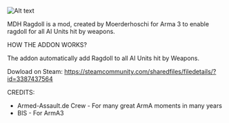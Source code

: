  ![Alt text](https://images.steamusercontent.com/ugc/32192049035262080/9E1E937A263FC8AE1B61AD8C273453DB2AFB6FBD/)

MDH Ragdoll is a mod, created by Moerderhoschi for Arma 3 to enable ragdoll for all AI Units hit by weapons.

HOW THE ADDON WORKS?

The addon automatically add Ragdoll to all AI Units hit by Weapons.

Dowload on Steam: https://steamcommunity.com/sharedfiles/filedetails/?id=3387437564

CREDITS:
- Armed-Assault.de Crew - For many great ArmA moments in many years
- BIS - For ArmA3
